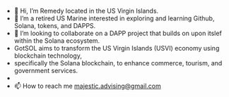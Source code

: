 - 👋 Hi, I’m Remedy located in the US Virgin Islands.
- 👀 I’m a retired US Marine interested in exploring and learning Github, Solana, tokens, and DAPPS.
- 💞️ I’m looking to collaborate on a DAPP project that builds on upon itslef within the Solana ecosystem.
- GotSOL aims to transform the US Virgin Islands (USVI) economy using blockchain technology,
- specifically the Solana blockchain, to enhance commerce, tourism, and government services.
- 
- 📫 How to reach me majestic.advising@gmail.com

<!---
Majstx/Majstx is a ✨ special ✨ repository because its `README.md` (this file) appears on your GitHub profile.
You can click the Preview link to take a look at your changes.
--->
